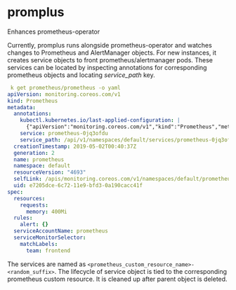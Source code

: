 # promplus
Enhances prometheus-operator

Currently, promplus runs alongside prometheus-operator and watches changes to Prometheus and AlertManager objects.
For new instances, it creates service objects to front prometheus/alertmanager pods. These services can be located by
inspecting annotations for corresponding prometheus objects and locating *service_path* key.

```yaml
 k get prometheus/prometheus -o yaml
apiVersion: monitoring.coreos.com/v1
kind: Prometheus
metadata:
  annotations:
    kubectl.kubernetes.io/last-applied-configuration: |
      {"apiVersion":"monitoring.coreos.com/v1","kind":"Prometheus","metadata":{"annotations":{},"name":"prometheus","namespace":"default"},"spec":{"enableAdminAPI":false,"resources":{"requests":{"memory":"400Mi"}},"serviceAccountName":"prometheus","serviceMonitorSelector":{"matchLabels":{"team":"frontend"}}}}
    service: prometheus-0jq3ofdu
    service_path: /api/v1/namespaces/default/services/prometheus-0jq3ofdu:web/proxy
  creationTimestamp: 2019-05-02T00:40:37Z
  generation: 2
  name: prometheus
  namespace: default
  resourceVersion: "4693"
  selfLink: /apis/monitoring.coreos.com/v1/namespaces/default/prometheuses/prometheus
  uid: e7205dce-6c72-11e9-bfd3-0a190cacc41f
spec:
  resources:
    requests:
      memory: 400Mi
  rules:
    alert: {}
  serviceAccountName: prometheus
  serviceMonitorSelector:
    matchLabels:
      team: frontend
```

The services are named as ```<prometheus_custom_resource_name>-<random_suffix>```. The lifecycle of service object is tied to the
corresponding prometheus custom resource. It is cleaned up after parent object is deleted.
